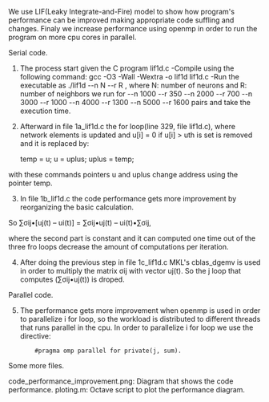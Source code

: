 We use LIF(Leaky Integrate-and-Fire) model to show how program's performance can be improved making appropriate
code suffling and changes. Finaly we increase performance using openmp in order to run the program on more cpu
cores in parallel.

Serial code.

1. The process start given the C program lif1d.c
   -Compile using the following command: gcc -O3 -Wall -Wextra -o lif1d lif1d.c
   -Run the executable as ./lif1d --n N --r R , where N: number of neurons and R: number of neighbors
   we run for --n 1000 --r 350
              --n 2000 --r 700
              --n 3000 --r 1000
              --n 4000 --r 1300
              --n 5000 --r 1600
   pairs and take the execution time.

2. Afterward in file 1a_lif1d.c the for loop(line 329, file lif1d.c), where network elements is updated and u[i] = 0 if u[i] > uth is set 
is removed and it is replaced by:

   temp = u;
   u = uplus;
   uplus = temp;

with these commands pointers u and uplus change address using the pointer temp.

3. In file 1b_lif1d.c the code performance gets more improvement by reorganizing the
basic calculation.


So     ∑σij•[uj(t) – ui(t)] = ∑σij•uj(t) – ui(t)•∑σij,

where the second part is constant and it can computed one time out of the three fro loops
decrease the amount of computations per iteration.

4. After doing the previous step in file 1c_lif1d.c MKL's cblas_dgemv is used in order 
to multiply the matrix σij with vector uj(t). So the j loop that computes (∑σij•uj(t))
is droped.

Parallel code.

5. The performance gets more improvement when openmp is used in order to parallelize i 
for loop, so the workload is distributed to different threads that runs parallel in the
cpu. In order to parallelize i for loop we use the directive:

           #pragma omp parallel for private(j, sum).

Some more files.

code_performance_improvement.png: Diagram that shows the code performance.
ploting.m: Octave script to plot the performance diagram.